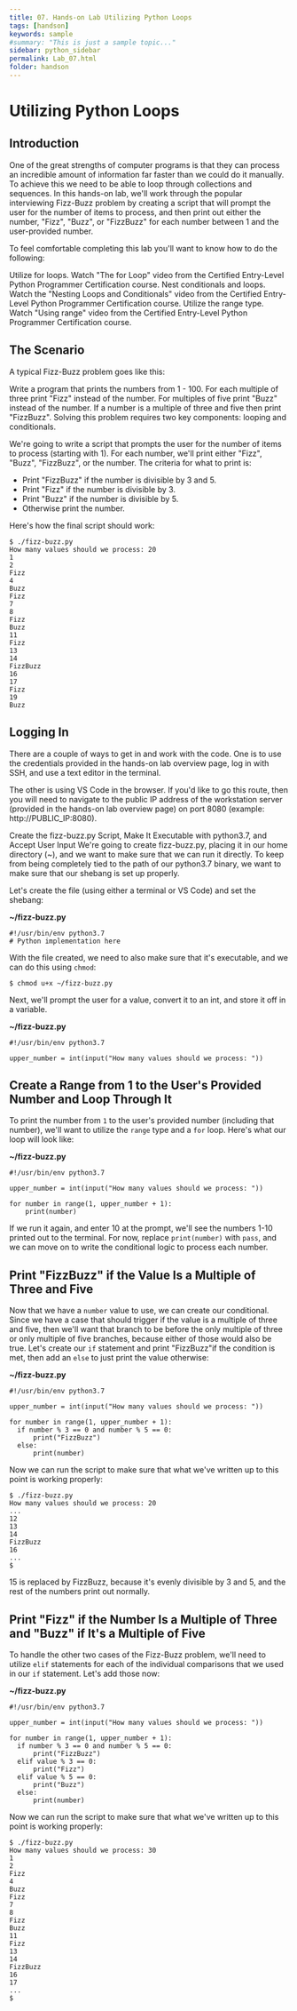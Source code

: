 ```yaml
---
title: 07. Hands-on Lab Utilizing Python Loops
tags: [handson]
keywords: sample
#summary: "This is just a sample topic..."
sidebar: python_sidebar
permalink: Lab_07.html
folder: handson
---
```


# Utilizing Python Loops

## Introduction

One of the great strengths of computer programs is that they can process an incredible amount of information far faster than we could do it manually. To achieve this we need to be able to loop through collections and sequences. In this hands-on lab, we'll work through the popular interviewing Fizz-Buzz problem by creating a script that will prompt the user for the number of items to process, and then print out either the number, "Fizz", "Buzz", or "FizzBuzz" for each number between 1 and the user-provided number.

To feel comfortable completing this lab you'll want to know how to do the following:

Utilize for loops. Watch "The for Loop" video from the Certified Entry-Level Python Programmer Certification course.
Nest conditionals and loops. Watch the "Nesting Loops and Conditionals" video from the Certified Entry-Level Python Programmer Certification course.
Utilize the range type. Watch "Using range" video from the Certified Entry-Level Python Programmer Certification course.

## The Scenario

A typical Fizz-Buzz problem goes like this:

Write a program that prints the numbers from 1 - 100. For each multiple of three print "Fizz" instead of the number. For multiples of five print "Buzz" instead of the number. If a number is a multiple of three and five then print "FizzBuzz". Solving this problem requires two key components: looping and conditionals.

We're going to write a script that prompts the user for the number of items to process (starting with 1). For each number, we'll print either "Fizz", "Buzz", "FizzBuzz", or the number. The criteria for what to print is:

* Print "FizzBuzz" if the number is divisible by 3 and 5.
* Print "Fizz" if the number is divisible by 3.
* Print "Buzz" if the number is divisible by 5.
* Otherwise print the number.

Here's how the final script should work:

```
$ ./fizz-buzz.py
How many values should we process: 20
1
2
Fizz
4
Buzz
Fizz
7
8
Fizz
Buzz
11
Fizz
13
14
FizzBuzz
16
17
Fizz
19
Buzz
```

## Logging In

There are a couple of ways to get in and work with the code. One is to use the credentials provided in the hands-on lab overview page, log in with SSH, and use a text editor in the terminal.

The other is using VS Code in the browser. If you'd like to go this route, then you will need to navigate to the public IP address of the workstation server (provided in the hands-on lab overview page) on port 8080 (example: http://PUBLIC_IP:8080).

Create the fizz-buzz.py Script, Make It Executable with python3.7, and Accept User Input
We're going to create fizz-buzz.py, placing it in our home directory (~), and we want to make sure that we can run it directly. To keep from being completely tied to the path of our python3.7 binary, we want to make sure that our shebang is set up properly.

Let's create the file (using either a terminal or VS Code) and set the shebang:

**~/fizz-buzz.py**

```
#!/usr/bin/env python3.7
# Python implementation here
```

With the file created, we need to also make sure that it's executable, and we can do this using `chmod`:

```
$ chmod u+x ~/fizz-buzz.py
```

Next, we'll prompt the user for a value, convert it to an int, and store it off in a variable.


**~/fizz-buzz.py**

```
#!/usr/bin/env python3.7

upper_number = int(input("How many values should we process: "))
```

## Create a Range from 1 to the User's Provided Number and Loop Through It

To print the number from `1` to the user's provided number (including that number), we'll want to utilize the `range` type and a `for` loop. Here's what our loop will look like:

**~/fizz-buzz.py**

```
#!/usr/bin/env python3.7

upper_number = int(input("How many values should we process: "))

for number in range(1, upper_number + 1):
    print(number)
```

If we run it again, and enter 10 at the prompt, we'll see the numbers 1-10 printed out to the terminal. For now, replace `print(number)` with `pass`, and we can move on to write the conditional logic to process each number.

## Print "FizzBuzz" if the Value Is a Multiple of Three and Five

Now that we have a `number` value to use, we can create our conditional. Since we have a case that should trigger if the value is a multiple of three and five, then we'll want that branch to be before the only multiple of three or only multiple of five branches, because either of those would also be true. Let's create our `if` statement and print "FizzBuzz"if the condition is met, then add an `else` to just print the value otherwise:

**~/fizz-buzz.py**

```
#!/usr/bin/env python3.7

upper_number = int(input("How many values should we process: "))

for number in range(1, upper_number + 1):
  if number % 3 == 0 and number % 5 == 0:
      print("FizzBuzz")
  else:
      print(number)
```

Now we can run the script to make sure that what we've written up to this point is working properly:

```
$ ./fizz-buzz.py
How many values should we process: 20
...
12
13
14
FizzBuzz
16
...
$
```

15 is replaced by FizzBuzz, because it's evenly divisible by 3 and 5, and the rest of the numbers print out normally.

## Print "Fizz" if the Number Is a Multiple of Three and "Buzz" if It's a Multiple of Five

To handle the other two cases of the Fizz-Buzz problem, we'll need to utilize `elif` statements for each of the individual comparisons that we used in our `if` statement. Let's add those now:

**~/fizz-buzz.py**

```
#!/usr/bin/env python3.7

upper_number = int(input("How many values should we process: "))

for number in range(1, upper_number + 1):
  if number % 3 == 0 and number % 5 == 0:
      print("FizzBuzz")
  elif value % 3 == 0:
      print("Fizz")
  elif value % 5 == 0:
      print("Buzz")
  else:
      print(number)
```

Now we can run the script to make sure that what we've written up to this point is working properly:

```
$ ./fizz-buzz.py
How many values should we process: 30
1
2
Fizz
4
Buzz
Fizz
7
8
Fizz
Buzz
11
Fizz
13
14
FizzBuzz
16
17
...
$
```